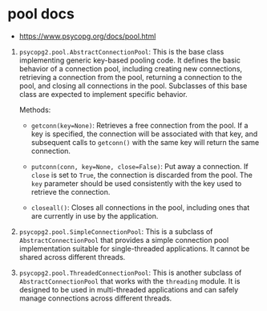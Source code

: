 # pool docs

- https://www.psycopg.org/docs/pool.html

1. `psycopg2.pool.AbstractConnectionPool`: This is the base class 
   implementing generic key-based pooling code. It defines the basic behavior of 
   a connection pool, including creating new connections, retrieving a 
   connection from the pool, returning a connection to the pool, and closing all 
   connections in the pool. Subclasses of this base class are expected to 
   implement specific behavior. 

    Methods: 

    - `getconn(key=None)`: Retrieves a free connection from the pool. If a key is 
    specified, the connection will be associated with that key, and subsequent 
    calls to `getconn()` with the same key will return the same connection. 
    
    - `putconn(conn, key=None, close=False)`: Put away a connection. 
    If `close` is set to `True`, the connection is discarded from the pool. The `
    key` parameter should be used consistently with the key used to retrieve the 
    connection. 
    
    - `closeall()`: Closes all connections in the pool, including ones that are 
    currently in use by the application. 

2. `psycopg2.pool.SimpleConnectionPool`: This is a subclass of `
    AbstractConnectionPool` that provides a simple connection pool implementation 
    suitable for single-threaded applications. It cannot be shared across 
    different threads. 

3. `psycopg2.pool.ThreadedConnectionPool`: This is another subclass of `
   AbstractConnectionPool` that works with the `threading` module. It is 
   designed to be used in multi-threaded applications and can safely manage 
   connections across different threads. 

